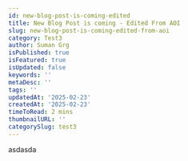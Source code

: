 ```yaml
---
id: new-blog-post-is-coming-edited
title: New Blog Post is coming - Edited From AOI
slug: new-blog-post-is-coming-edited-from-aoi
category: Test3
author: Suman Grg
isPublished: true
isFeatured: true
isUpdated: false
keywords: ''
metaDesc: ''
tags: ''
updatedAt: '2025-02-23'
createdAt: '2025-02-23'
timeToRead: 2 mins
thumbnailURL: ''
categorySlug: test3
---
```

<p>asdasda</p>

